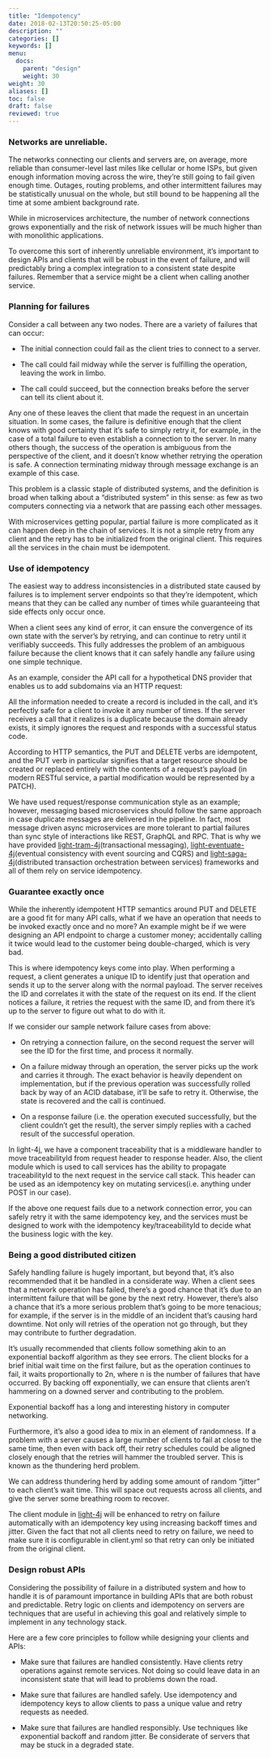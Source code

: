 ```yaml
---
title: "Idempotency"
date: 2018-02-13T20:50:25-05:00
description: ""
categories: []
keywords: []
menu:
  docs:
    parent: "design"
    weight: 30
weight: 30
aliases: []
toc: false
draft: false
reviewed: true
---
```


### Networks are unreliable. 

The networks connecting our clients and servers are, on average, more reliable than 
consumer-level last miles like cellular or home ISPs, but given enough information 
moving across the wire, they’re still going to fail given enough time. Outages, 
routing problems, and other intermittent failures may be statistically unusual on 
the whole, but still bound to be happening all the time at some ambient background rate.

While in microservices architecture, the number of network connections grows exponentially and the risk of network issues will be much higher than with monolithic applications.

To overcome this sort of inherently unreliable environment, it’s important to design 
APIs and clients that will be robust in the event of failure, and will predictably 
bring a complex integration to a consistent state despite failures. Remember that a
service might be a client when calling another service.

### Planning for failures
  
Consider a call between any two nodes. There are a variety of failures that can occur:

- The initial connection could fail as the client tries to connect to a server.

- The call could fail midway while the server is fulfilling the operation, leaving 
the work in limbo.

- The call could succeed, but the connection breaks before the server can tell its 
client about it.

Any one of these leaves the client that made the request in an uncertain situation. In some cases, the failure is definitive enough that the client knows with good certainty that it’s safe to simply retry it, for example, in the case of a total failure to even establish a connection to the server. In many others though, the success of the operation is ambiguous from the perspective of the client, and it doesn’t know whether retrying the operation is safe. A connection terminating midway through message exchange is an example of this case.

This problem is a classic staple of distributed systems, and the definition is broad when 
talking about a “distributed system” in this sense: as few as two computers connecting 
via a network that are passing each other messages.
 
With microservices getting popular, partial failure is more complicated as it can happen deep in the chain of services. It is not a simple retry from any client and the retry has to be initialized from the original client. This requires all the services in the chain must be idempotent.


### Use of idempotency

The easiest way to address inconsistencies in a distributed state caused by failures is to implement server endpoints so that they’re idempotent, which means that they can be called any number of times while guaranteeing that side effects only occur once.

When a client sees any kind of error, it can ensure the convergence of its own state with the server’s by retrying, and can continue to retry until it verifiably succeeds. This fully addresses the problem of an ambiguous failure because the client knows that it can safely handle any failure using one simple technique.

As an example, consider the API call for a hypothetical DNS provider that enables us to add 
subdomains via an HTTP request:


All the information needed to create a record is included in the call, and it’s perfectly 
safe for a client to invoke it any number of times. If the server receives a call that it 
realizes is a duplicate because the domain already exists, it simply ignores the request and 
responds with a successful status code.

According to HTTP semantics, the PUT and DELETE verbs are idempotent, and the PUT verb in 
particular signifies that a target resource should be created or replaced entirely with the 
contents of a request’s payload (in modern RESTful service, a partial modification would be 
represented by a PATCH).

We have used request/response communication style as an example; however, messaging based microservices should follow the same approach in case duplicate messages are delivered in the pipeline. In fact, most message driven async microservices are more tolerant to partial failures than sync style of interactions like REST, GraphQL and RPC. That is why we have provided [light-tram-4j][](transactional messaging), [light-eventuate-4j][](eventual consistency with event sourcing and CQRS) and [light-saga-4j][](distributed transaction orchestration between services) frameworks and all of them rely on service idempotency.

### Guarantee exactly once

While the inherently idempotent HTTP semantics around PUT and DELETE are a good fit for many 
API calls, what if we have an operation that needs to be invoked exactly once and no more? 
An example might be if we were designing an API endpoint to charge a customer money; accidentally 
calling it twice would lead to the customer being double-charged, which is very bad.

This is where idempotency keys come into play. When performing a request, a client generates a 
unique ID to identify just that operation and sends it up to the server along with the normal 
payload. The server receives the ID and correlates it with the state of the request on its end. 
If the client notices a failure, it retries the request with the same ID, and from there it’s 
up to the server to figure out what to do with it.

If we consider our sample network failure cases from above:

- On retrying a connection failure, on the second request the server will see the ID for the 
first time, and process it normally.

- On a failure midway through an operation, the server picks up the work and carries it through. The exact behavior is heavily dependent on implementation, but if the previous operation was successfully rolled back by way of an ACID database, it’ll be safe to retry it. Otherwise, the state is recovered and the call is continued.

- On a response failure (i.e. the operation executed successfully, but the client couldn’t get 
the result), the server simply replies with a cached result of the successful operation.

In light-4j, we have a component traceability that is a middleware handler to move traceabilityId from request header to response header. Also, the client module which is used to call services has the ability to propagate traceabilityId to the next request in the service call stack. This header can be used as an idempotency key on mutating services(i.e. anything under POST in our case).

If the above one request fails due to a network connection error, you can safely retry it 
with the same idempotency key, and the services must be designed to work with the idempotency 
key/traceabilityId to decide what the business logic with the key.

### Being a good distributed citizen

Safely handling failure is hugely important, but beyond that, it’s also recommended that it be 
handled in a considerate way. When a client sees that a network operation has failed, there’s 
a good chance that it’s due to an intermittent failure that will be gone by the next retry. 
However, there’s also a chance that it’s a more serious problem that’s going to be more tenacious; 
for example, if the server is in the middle of an incident that’s causing hard downtime. Not only 
will retries of the operation not go through, but they may contribute to further degradation.

It’s usually recommended that clients follow something akin to an exponential backoff algorithm 
as they see errors. The client blocks for a brief initial wait time on the first failure, but 
as the operation continues to fail, it waits proportionally to 2n, where n is the number of 
failures that have occurred. By backing off exponentially, we can ensure that clients aren’t 
hammering on a downed server and contributing to the problem.

Exponential backoff has a long and interesting history in computer networking.

Furthermore, it’s also a good idea to mix in an element of randomness. If a problem with a 
server causes a large number of clients to fail at close to the same time, then even with 
back off, their retry schedules could be aligned closely enough that the retries will hammer 
the troubled server. This is known as the thundering herd problem.

We can address thundering herd by adding some amount of random “jitter” to each client’s wait 
time. This will space out requests across all clients, and give the server some breathing room 
to recover.

The client module in [light-4j](https://github.com/networknt/light-4j) will be enhanced to retry on failure automatically with an idempotency key using increasing backoff times and jitter. Given the fact that not all clients need to retry on failure, we need to make sure it is configurable in client.yml so that retry can only be initiated from the original client.

### Design robust APIs

Considering the possibility of failure in a distributed system and how to handle it is of 
paramount importance in building APIs that are both robust and predictable. Retry logic on 
clients and idempotency on servers are techniques that are useful in achieving this goal and 
relatively simple to implement in any technology stack.

Here are a few core principles to follow while designing your clients and APIs:

- Make sure that failures are handled consistently. Have clients retry operations against 
remote services. Not doing so could leave data in an inconsistent state that will lead to 
problems down the road.

- Make sure that failures are handled safely. Use idempotency and idempotency keys to allow 
clients to pass a unique value and retry requests as needed.

- Make sure that failures are handled responsibly. Use techniques like exponential backoff 
and random jitter. Be considerate of servers that may be stuck in a degraded state.


[light-tram-4j]: /style/light-tram-4j/
[light-eventuate-4j]: /style/light-eventuate-4j/
[light-saga-4j]: /style/light-saga-4j/
